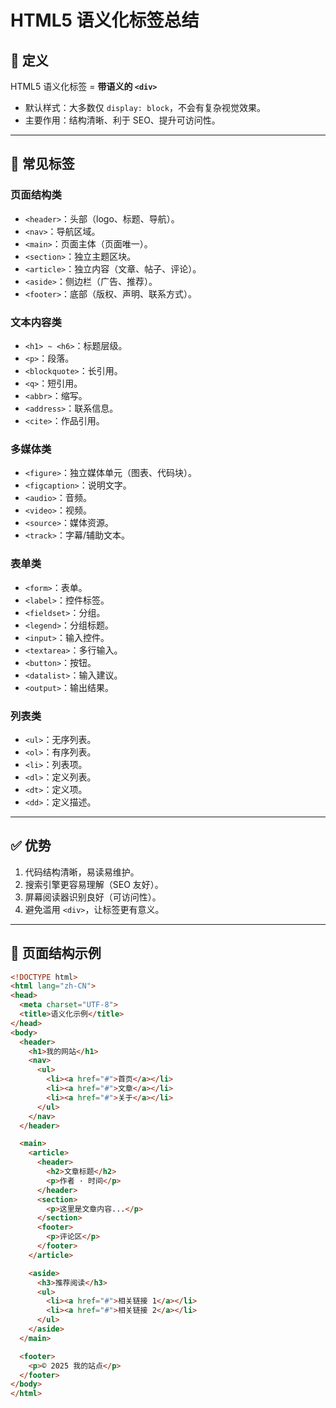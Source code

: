 # HTML5 语义化标签总结

## 📌 定义
HTML5 语义化标签 = **带语义的 `<div>`**  
- 默认样式：大多数仅 `display: block`，不会有复杂视觉效果。  
- 主要作用：结构清晰、利于 SEO、提升可访问性。  

---

## 🔖 常见标签

### 页面结构类
- `<header>`：头部（logo、标题、导航）。  
- `<nav>`：导航区域。  
- `<main>`：页面主体（页面唯一）。  
- `<section>`：独立主题区块。  
- `<article>`：独立内容（文章、帖子、评论）。  
- `<aside>`：侧边栏（广告、推荐）。  
- `<footer>`：底部（版权、声明、联系方式）。  

### 文本内容类
- `<h1> ~ <h6>`：标题层级。  
- `<p>`：段落。  
- `<blockquote>`：长引用。  
- `<q>`：短引用。  
- `<abbr>`：缩写。  
- `<address>`：联系信息。  
- `<cite>`：作品引用。  

### 多媒体类
- `<figure>`：独立媒体单元（图表、代码块）。  
- `<figcaption>`：说明文字。  
- `<audio>`：音频。  
- `<video>`：视频。  
- `<source>`：媒体资源。  
- `<track>`：字幕/辅助文本。  

### 表单类
- `<form>`：表单。  
- `<label>`：控件标签。  
- `<fieldset>`：分组。  
- `<legend>`：分组标题。  
- `<input>`：输入控件。  
- `<textarea>`：多行输入。  
- `<button>`：按钮。  
- `<datalist>`：输入建议。  
- `<output>`：输出结果。  

### 列表类
- `<ul>`：无序列表。  
- `<ol>`：有序列表。  
- `<li>`：列表项。  
- `<dl>`：定义列表。  
- `<dt>`：定义项。  
- `<dd>`：定义描述。  

---

## ✅ 优势
1. 代码结构清晰，易读易维护。  
2. 搜索引擎更容易理解（SEO 友好）。  
3. 屏幕阅读器识别良好（可访问性）。  
4. 避免滥用 `<div>`，让标签更有意义。  

---

## 📖 页面结构示例

```html
<!DOCTYPE html>
<html lang="zh-CN">
<head>
  <meta charset="UTF-8">
  <title>语义化示例</title>
</head>
<body>
  <header>
    <h1>我的网站</h1>
    <nav>
      <ul>
        <li><a href="#">首页</a></li>
        <li><a href="#">文章</a></li>
        <li><a href="#">关于</a></li>
      </ul>
    </nav>
  </header>

  <main>
    <article>
      <header>
        <h2>文章标题</h2>
        <p>作者 · 时间</p>
      </header>
      <section>
        <p>这里是文章内容...</p>
      </section>
      <footer>
        <p>评论区</p>
      </footer>
    </article>

    <aside>
      <h3>推荐阅读</h3>
      <ul>
        <li><a href="#">相关链接 1</a></li>
        <li><a href="#">相关链接 2</a></li>
      </ul>
    </aside>
  </main>

  <footer>
    <p>© 2025 我的站点</p>
  </footer>
</body>
</html>
